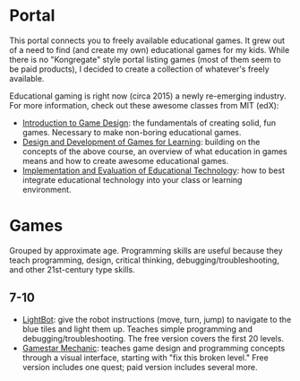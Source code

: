 # Portal

This portal connects you to freely available educational games. It grew out of a need to find (and create my own) educational games for my kids. While there is no "Kongregate" style portal listing games (most of them seem to be paid products), I decided to create a collection of whatever's freely available.

Educational gaming is right now (circa 2015) a newly re-emerging industry. For more information, check out these awesome classes from MIT (edX):

- [Introduction to Game Design](https://www.edx.org/course/introduction-game-design-mitx-11-126x): the fundamentals of creating solid, fun games. Necessary to make non-boring educational games.
- [Design and Development of Games for Learning](https://www.edx.org/course/design-development-games-learning-mitx-11-127x): building on the concepts of the above course, an overview of what education in games means and how to create awesome educational games.
- [Implementation and Evaluation of Educational Technology](https://www.edx.org/course/implementation-evaluation-educational-mitx-11-133x): how to best integrate educational technology into your class or learning environment.

# Games
Grouped by approximate age. Programming skills are useful because they teach programming, design, critical thinking, debugging/troubleshooting, and other 21st-century type skills.

## 7-10
- [LightBot](https://lightbot.com/hocflash.html): give the robot instructions (move, turn, jump) to navigate to the blue tiles and light them up. Teaches simple programming and debugging/troubleshooting. The free version covers the first 20 levels.
- [Gamestar Mechanic](https://gamestarmechanic.com/): teaches game design and programming concepts through a visual interface, starting with "fix this broken level." Free version includes one quest; paid version includes several more.
